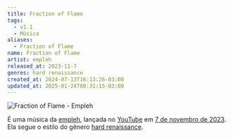 ```yaml
---
title: Fraction of Flame
tags:
  - v1.1
  - Música
aliases:
  - Fraction of Flame
name: Fraction of Flame
artist: empleh
released_at: 2023-11-7
genres: hard renaissance
created_at: 2024-07-13T16:13:26-03:00
updated_at: 2025-01-24T00:31:15-03:00
---
```


![Fraction of Flame - Empleh](https://www.youtube.com/watch?v=9g-FbdDevx8)

É uma música da [empleh](content/entrada/2024/07/13/empleh.md), lançada no [YouTube](content/entrada/2024/07/16/YouTube.md) em [7 de novembro de 2023](content/datas/2023-11-07.md). Ela segue o estilo do gênero [hard renaissance](content/entrada/2024/07/13/Hard_renaissance.md).